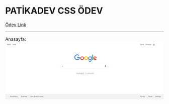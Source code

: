 # PATİKADEV CSS ÖDEV

[Ödev Link](https://app.patika.dev/courses/css/odev3)

---

Anasayfa: 
![alt text](screenshots/home.PNG "Anasayfa")